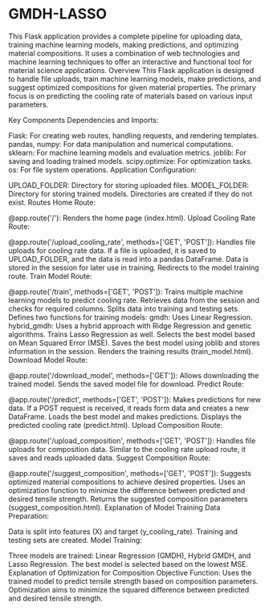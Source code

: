 # GMDH-LASSO
This Flask application provides a complete pipeline for uploading data, training machine learning models, making predictions, and optimizing material compositions. It uses a combination of web technologies and machine learning techniques to offer an interactive and functional tool for material science applications.
Overview
This Flask application is designed to handle file uploads, train machine learning models, make predictions, and suggest optimized compositions for given material properties. The primary focus is on predicting the cooling rate of materials based on various input parameters.

Key Components
Dependencies and Imports:

Flask: For creating web routes, handling requests, and rendering templates.
pandas, numpy: For data manipulation and numerical computations.
sklearn: For machine learning models and evaluation metrics.
joblib: For saving and loading trained models.
scipy.optimize: For optimization tasks.
os: For file system operations.
Application Configuration:

UPLOAD_FOLDER: Directory for storing uploaded files.
MODEL_FOLDER: Directory for storing trained models.
Directories are created if they do not exist.
Routes
Home Route:

@app.route('/'): Renders the home page (index.html).
Upload Cooling Rate Route:

@app.route('/upload_cooling_rate', methods=['GET', 'POST']): Handles file uploads for cooling rate data.
If a file is uploaded, it is saved to UPLOAD_FOLDER, and the data is read into a pandas DataFrame.
Data is stored in the session for later use in training.
Redirects to the model training route.
Train Model Route:

@app.route('/train', methods=['GET', 'POST']): Trains multiple machine learning models to predict cooling rate.
Retrieves data from the session and checks for required columns.
Splits data into training and testing sets.
Defines two functions for training models:
gmdh: Uses Linear Regression.
hybrid_gmdh: Uses a hybrid approach with Ridge Regression and genetic algorithms.
Trains Lasso Regression as well.
Selects the best model based on Mean Squared Error (MSE).
Saves the best model using joblib and stores information in the session.
Renders the training results (train_model.html).
Download Model Route:

@app.route('/download_model', methods=['GET']): Allows downloading the trained model.
Sends the saved model file for download.
Predict Route:

@app.route('/predict', methods=['GET', 'POST']): Makes predictions for new data.
If a POST request is received, it reads form data and creates a new DataFrame.
Loads the best model and makes predictions.
Displays the predicted cooling rate (predict.html).
Upload Composition Route:

@app.route('/upload_composition', methods=['GET', 'POST']): Handles file uploads for composition data.
Similar to the cooling rate upload route, it saves and reads uploaded data.
Suggest Composition Route:

@app.route('/suggest_composition', methods=['GET', 'POST']): Suggests optimized material compositions to achieve desired properties.
Uses an optimization function to minimize the difference between predicted and desired tensile strength.
Returns the suggested composition parameters (suggest_composition.html).
Explanation of Model Training
Data Preparation:

Data is split into features (X) and target (y_cooling_rate).
Training and testing sets are created.
Model Training:

Three models are trained: Linear Regression (GMDH), Hybrid GMDH, and Lasso Regression.
The best model is selected based on the lowest MSE.
Explanation of Optimization for Composition
Objective Function:
Uses the trained model to predict tensile strength based on composition parameters.
Optimization aims to minimize the squared difference between predicted and desired tensile strength.
